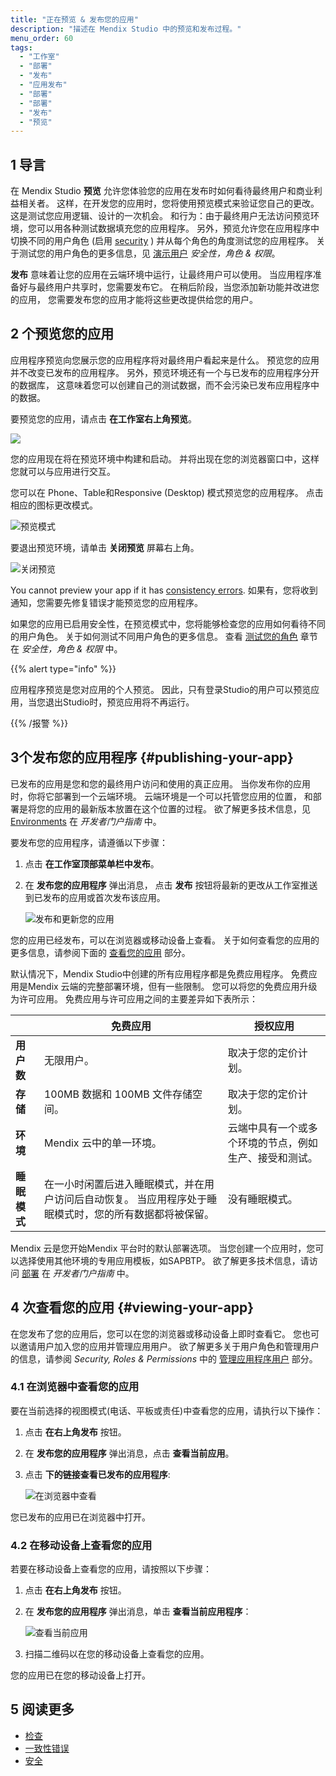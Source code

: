 ```yaml
---
title: "正在预览 & 发布您的应用"
description: "描述在 Mendix Studio 中的预览和发布过程。"
menu_order: 60
tags:
  - "工作室"
  - "部署"
  - "发布"
  - "应用发布"
  - "部署"
  - "部署"
  - "发布"
  - "预览"
---
```


## 1 导言

在 Mendix Studio **预览** 允许您体验您的应用在发布时如何看待最终用户和商业利益相关者。 这样，在开发您的应用时，您将使用预览模式来验证您自己的更改。 这是测试您应用逻辑、设计的一次机会。 和行为：由于最终用户无法访问预览环境，您可以用各种测试数据填充您的应用程序。 另外，预览允许您在应用程序中切换不同的用户角色 (启用 [security](settings-security) ) 并从每个角色的角度测试您的应用程序。 关于测试您的用户角色的更多信息，见 [演示用户](settings-security#demo-users) *安全性，角色 & 权限*。

**发布** 意味着让您的应用在云端环境中运行，让最终用户可以使用。 当应用程序准备好与最终用户共享时，您需要发布它。 在稍后阶段，当您添加新功能并改进您的应用， 您需要发布您的应用才能将这些更改提供给您的用户。

## 2 个预览您的应用

应用程序预览向您展示您的应用程序将对最终用户看起来是什么。 预览您的应用并不改变已发布的应用程序。 另外，预览环境还有一个与已发布的应用程序分开的数据库， 这意味着您可以创建自己的测试数据，而不会污染已发布应用程序中的数据。

要预览您的应用，请点击 **在工作室右上角预览**。

![](attachments/publishing-app/preview.jpg)

您的应用现在将在预览环境中构建和启动。 并将出现在您的浏览器窗口中，这样您就可以与应用进行交互。

您可以在 Phone、Table和Responsive (Desktop) 模式预览您的应用程序。 点击相应的图标更改模式。

![预览模式](attachments/publishing-app/preview-modes.jpg)

要退出预览环境，请单击 **关闭预览** 屏幕右上角。

![关闭预览](attachments/publishing-app/close-preview.jpg)

You cannot preview your app if it has [consistency errors](consistency-errors). 如果有，您将收到通知，您需要先修复错误才能预览您的应用程序。

如果您的应用已启用安全性，在预览模式中，您将能够检查您的应用如何看待不同的用户角色。 关于如何测试不同用户角色的更多信息。 查看 [测试您的角色](settings-security#testing-your-roles) 章节在 *安全性，角色 & 权限* 中。

{{% alert type="info" %}}

应用程序预览是您对应用的个人预览。 因此，只有登录Studio的用户可以预览应用，当您退出Studio时，预览应用将不再运行。

{{% /报警 %}}

## 3个发布您的应用程序 {#publishing-your-app}

已发布的应用是您和您的最终用户访问和使用的真正应用。 当你发布你的应用时，你将它部署到一个云端环境。 云端环境是一个可以托管您应用的位置， 和部署是将您的应用的最新版本放置在这个位置的过程。 欲了解更多技术信息，见 [Environments](/developerportal/deploy/environments) 在 *开发者门户指南* 中。

要发布您的应用程序，请遵循以下步骤：

1. 点击 **在工作室顶部菜单栏中发布**。
2.  在 **发布您的应用程序** 弹出消息， 点击 **发布** 按钮将最新的更改从工作室推送到已发布的应用或首次发布该应用。

    ![发布和更新您的应用](attachments/publishing-app/publish-button.jpg)

您的应用已经发布，可以在浏览器或移动设备上查看。 关于如何查看您的应用的更多信息，请参阅下面的 [查看您的应用](#viewing-your-app) 部分。

默认情况下，Mendix Studio中创建的所有应用程序都是免费应用程序。 免费应用是Mendix 云端的完整部署环境，但有一些限制。 您可以将您的免费应用升级为许可应用。 免费应用与许可应用之间的主要差异如下表所示：

|          | 免费应用                                                 | 授权应用                        |
| -------- | ---------------------------------------------------- | --------------------------- |
| **用户数**  | 无限用户。                                                | 取决于您的定价计划。                  |
| **存储**   | 100MB 数据和 100MB 文件存储空间。                              | 取决于您的定价计划。                  |
| **环境**   | Mendix 云中的单一环境。                                      | 云端中具有一个或多个环境的节点，例如生产、接受和测试。 |
| **睡眠模式** | 在一小时闲置后进入睡眠模式，并在用户访问后自动恢复。 当应用程序处于睡眠模式时，您的所有数据都将被保留。 | 没有睡眠模式。                     |

Mendix 云是您开始Mendix 平台时的默认部署选项。 当您创建一个应用时，您可以选择使用其他环境的专用应用模板，如SAPBTP。 欲了解更多技术信息，请访问 [部署](/developerportal/deploy) 在 *开发者门户指南* 中。

## 4 次查看您的应用 {#viewing-your-app}

在您发布了您的应用后，您可以在您的浏览器或移动设备上即时查看它。 您也可以邀请用户加入您的应用并管理应用用户。 欲了解更多关于用户角色和管理用户的信息，请参阅 *Security, Roles & Permissions* 中的 [管理应用程序用户](settings-security#managing-app-users) 部分。

### 4.1 在浏览器中查看您的应用

要在当前选择的视图模式(电话、平板或责任)中查看您的应用，请执行以下操作：

1. 点击 **在右上角发布** 按钮。
2. 在 **发布您的应用程序** 弹出消息，点击 **查看当前应用**。
3. 点击 **下的链接查看已发布的应用程序**:

    ![在浏览器中查看](attachments/publishing-app/view-in-browser.jpg)

您已发布的应用已在浏览器中打开。

### 4.2 在移动设备上查看您的应用

若要在移动设备上查看您的应用，请按照以下步骤：

1.  点击 **在右上角发布** 按钮。

2. 在 **发布您的应用程序** 弹出消息，单击 **查看当前应用程序**：

    ![查看当前应用](attachments/publishing-app/view-current-app.jpg)

3. 扫描二维码以在您的移动设备上查看您的应用。


您的应用已在您的移动设备上打开。

## 5 阅读更多

* [检查](检查)
* [一致性错误](一致性错误)
* [安全](settings-security)
